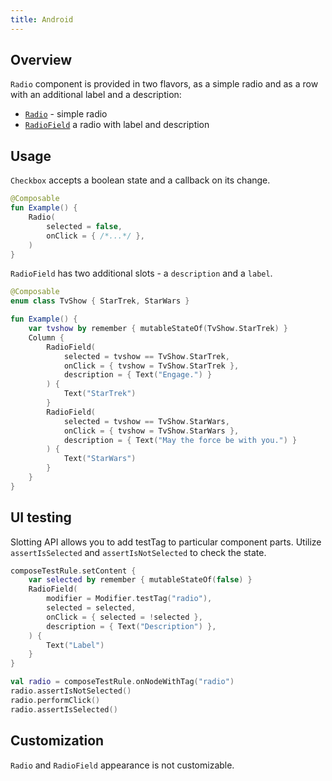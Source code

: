 ```yaml
---
title: Android
---
```


## Overview

`Radio` component is provided in two flavors, as a simple radio and as a row with an additional label and a
description:

- [`Radio`](https://kiwicom.github.io/orbit-compose/ui/kiwi.orbit.compose.ui.controls/-radio.html) -  simple radio
- [`RadioField`](https://kiwicom.github.io/orbit-compose/ui/kiwi.orbit.compose.ui.controls/-radio-field.html) a radio with label and description

## Usage

`Checkbox` accepts a boolean state and a callback on its change.

```kotlin
@Composable
fun Example() {
    Radio(
        selected = false,
        onClick = { /*...*/ },
    )
}
```

`RadioField` has two additional slots - a `description` and a `label`.

```kotlin
@Composable
enum class TvShow { StarTrek, StarWars }

fun Example() {
    var tvshow by remember { mutableStateOf(TvShow.StarTrek) }
    Column {
        RadioField(
            selected = tvshow == TvShow.StarTrek,
            onClick = { tvshow = TvShow.StarTrek },
            description = { Text("Engage.") }
        ) {
            Text("StarTrek")
        }
        RadioField(
            selected = tvshow == TvShow.StarWars,
            onClick = { tvshow = TvShow.StarWars },
            description = { Text("May the force be with you.") }
        ) {
            Text("StarWars")
        }
    }
}
```

## UI testing

Slotting API allows you to add testTag to particular component parts. Utilize `assertIsSelected`
and `assertIsNotSelected` to check the state.

```kotlin
composeTestRule.setContent {
    var selected by remember { mutableStateOf(false) }
    RadioField(
        modifier = Modifier.testTag("radio"),
        selected = selected,
        onClick = { selected = !selected },
        description = { Text("Description") },
    ) {
        Text("Label")
    }
}

val radio = composeTestRule.onNodeWithTag("radio")
radio.assertIsNotSelected()
radio.performClick()
radio.assertIsSelected()
```

## Customization

`Radio` and `RadioField` appearance is not customizable.
